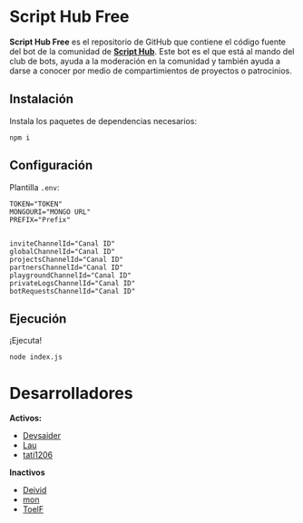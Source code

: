 
# Script Hub Free
**Script Hub Free** es el repositorio de GitHub que contiene el código fuente del bot de la comunidad de [**Script Hub**](https://scripthubteam.github.io/ "Script Hub"). Este bot es el que está al mando del club de bots, ayuda a la moderación en la comunidad y también ayuda a darse a conocer por medio de compartimientos de proyectos o patrocinios.

## Instalación

Instala los paquetes de dependencias necesarios:

`npm i`

## Configuración 

Plantilla `.env`:

```
TOKEN="TOKEN"
MONGOURI="MONGO URL"
PREFIX="Prefix"


inviteChannelId="Canal ID"
globalChannelId="Canal ID"
projectsChannelId="Canal ID"
partnersChannelId="Canal ID"
playgroundChannelId="Canal ID"
privateLogsChannelId="Canal ID"
botRequestsChannelId="Canal ID"
```
## Ejecución

¡Ejecuta!

`node index.js`

# Desarrolladores
**Activos:**
- [Devsaider](https://github.com/MrDevsaider "MrDevsaider")
- [Lau](https://github.com/Laauuu "Lau")
- [tati1206](https://github.com/tati1206 "tati1206")

**Inactivos**
- [Deivid](https://github.com/Drylotrans "Drylotrans")
- [mon](https://github.com/wwmon "mon")
- [ToelF](https://github.com/toelf412 "toelf412")

